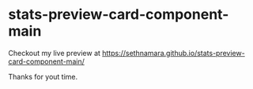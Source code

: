 # stats-preview-card-component-main

Checkout my live preview at https://sethnamara.github.io/stats-preview-card-component-main/

Thanks for yout time.
